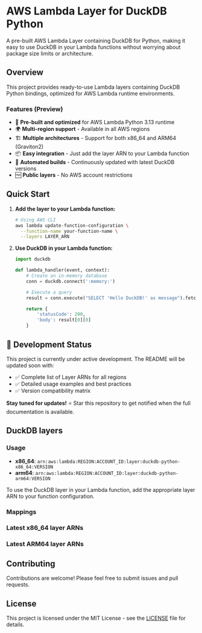 # AWS Lambda Layer for DuckDB Python

A pre-built AWS Lambda Layer containing DuckDB for Python, making it easy to use DuckDB in your Lambda functions without worrying about package size limits or architecture.

## Overview

This project provides ready-to-use Lambda layers containing DuckDB Python bindings, optimized for AWS Lambda runtime environments.

### Features (Preview)

- 🚀 **Pre-built and optimized** for AWS Lambda Python 3.13 runtime
- 🌍 **Multi-region support** - Available in all AWS regions
- 🏗️ **Multiple architectures** - Support for both x86_64 and ARM64 (Graviton2)
- 📦 **Easy integration** - Just add the layer ARN to your Lambda function
- 🔄 **Automated builds** - Continuously updated with latest DuckDB versions
- 🆓 **Public layers** - No AWS account restrictions

## Quick Start

1. **Add the layer to your Lambda function:**

   ```bash
   # Using AWS CLI
   aws lambda update-function-configuration \
     --function-name your-function-name \
     --layers LAYER_ARN
   ```

2. **Use DuckDB in your Lambda function:**

   ```python
   import duckdb

   def lambda_handler(event, context):
       # Create an in-memory database
       conn = duckdb.connect(':memory:')

       # Execute a query
       result = conn.execute("SELECT 'Hello DuckDB!' as message").fetchall()

       return {
           'statusCode': 200,
           'body': result[0][0]
       }
   ```

## 🚧 Development Status

This project is currently under active development. The README will be updated soon with:

- ✅ Complete list of Layer ARNs for all regions
- ✅ Detailed usage examples and best practices
- ✅ Version compatibility matrix

**Stay tuned for updates!** ⭐ Star this repository to get notified when the full documentation is available.

## DuckDB layers

### Usage

- **x86_64**: `arn:aws:lambda:REGION:ACCOUNT_ID:layer:duckdb-python-x86_64:VERSION`
- **arm64**: `arn:aws:lambda:REGION:ACCOUNT_ID:layer:duckdb-python-arm64:VERSION`

To use the DuckDB layer in your Lambda function, add the appropriate layer ARN to your function configuration.

### Mappings

<!-- MAPPINGS-LIST:START -->

<!-- MAPPINGS-LIST:END -->

### Latest x86_64 layer ARNs

<!-- LATEST-x86_64:START -->

<!-- LATEST-x86_64:END -->

### Latest ARM64 layer ARNs

<!-- LATEST-arm64:START -->

<!-- LATEST-arm64:END -->

## Contributing

Contributions are welcome! Please feel free to submit issues and pull requests.

## License

This project is licensed under the MIT License - see the [LICENSE](LICENSE) file for details.
